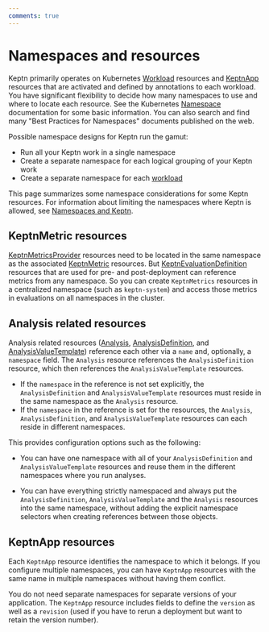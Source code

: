 ```yaml
---
comments: true
---
```


# Namespaces and resources

Keptn primarily operates on Kubernetes
[Workload](https://kubernetes.io/docs/concepts/workloads/)
resources and
[KeptnApp](../../reference/crd-reference/app.md)
resources that are activated and defined by annotations to each workload.
You have significant flexibility to decide how many namespaces to use
and where to locate each resource.
See the Kubernetes
[Namespace](https://kubernetes.io/docs/concepts/overview/working-with-objects/namespaces/)
documentation for some basic information.
You can also search and find many "Best Practices for Namespaces"
documents published on the web.

Possible namespace designs for Keptn run the gamut:

* Run all your Keptn work in a single namespace
* Create a separate namespace for each logical grouping of your Keptn work
* Create a separate namespace for each [workload](https://kubernetes.io/docs/concepts/workloads/)

This page summarizes some namespace considerations
for some Keptn resources.
For information about limiting the namespaces where Keptn is allowed, see
[Namespaces and Keptn](namespace-keptn.md).

## KeptnMetric resources

[KeptnMetricsProvider](../../reference/crd-reference/metricsprovider.md)
resources need to be located
in the same namespace as the associated
[KeptnMetric](../../reference/crd-reference/metric.md)
resources.
But
[KeptnEvaluationDefinition](../../reference/crd-reference/evaluationdefinition.md)
resources that are used for pre- and post-deployment
can reference metrics from any namespace.
So you can create `KeptnMetrics` resources in a centralized namespace
(such as `keptn-system`)
and access those metrics in evaluations on all namespaces in the cluster.

## Analysis related resources

Analysis related resources
([Analysis](../../reference/crd-reference/analysis.md),
[AnalysisDefinition](../../reference/crd-reference/analysisdefinition.md),
and
[AnalysisValueTemplate](../../reference/crd-reference/analysisvaluetemplate.md))
reference each other via a `name` and, optionally, a `namespace` field.
The `Analysis` resource references the `AnalysisDefinition` resource,
which then references the `AnalysisValueTemplate` resources.

* If the `namespace` in the reference is not set explicitly,
  the `AnalysisDefinition` and `AnalysisValueTemplate` resources
  must reside in the same namespace as the `Analysis` resource.
* If the `namespace` in the reference is set for the resources,
  the `Analysis`, `AnalysisDefinition`, and `AnalysisValueTemplate` resources
  can each reside in different namespaces.

This provides configuration options such as the following:

* You can have one namespace
  with all of your `AnalysisDefinition` and `AnalysisValueTemplate` resources
  and reuse them in the different namespaces where you run analyses.

* You can have everything strictly namespaced
  and always put the `AnalysisDefinition`, `AnalysisValueTemplate`
  and the `Analysis` resources into the same namespace,
  without adding the explicit namespace selectors
  when creating references between those objects.

## KeptnApp resources

Each `KeptnApp` resource identifies the namespace to which it belongs.
If you configure multiple namespaces,
you can have `KeptnApp` resources with the same name
in multiple namespaces without having them conflict.

You do not need separate namespaces for separate versions of your application.
The `KeptnApp` resource includes fields to define
the `version` as well as a `revision`
(used if you have to rerun a deployment
but want to retain the version number).

